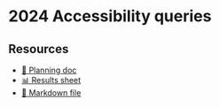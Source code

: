 # 2024 Accessibility queries

<!--
  This directory contains all of the 2024 Accessibility chapter queries.

  Each query should have a corresponding `metric_name.sql` file.
  Note that readers are linked to this directory, so try to make the SQL file names descriptive for easy browsing.

  Analysts: if helpful, you can use this README to give additional info about the queries.
-->

## Resources

- [📄 Planning doc][~google-doc]
- [📊 Results sheet][~google-sheets]
- [📝 Markdown file][~chapter-markdown]

[~google-doc]: https://docs.google.com/document/d/1anCSQk9g_YDfZP6GtjqdC-vCfnCNZAUEQwjSr8AzqTw/edit
[~google-sheets]: https://docs.google.com/spreadsheets/d/1btB1r9QpdgTyToPhn7glcGAdMFs7eq4UcQSVIHBqiYQ/edit#gid=1778117656
[~chapter-markdown]: https://github.com/HTTPArchive/almanac.httparchive.org/tree/main/src/content/en/2024/accessibility.md
